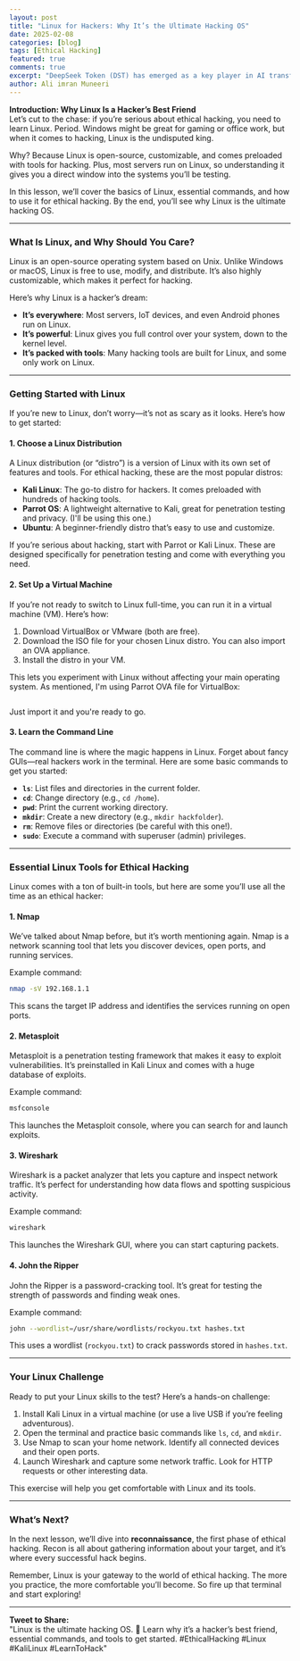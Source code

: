 ```yaml
---
layout: post
title: "Linux for Hackers: Why It’s the Ultimate Hacking OS"
date: 2025-02-08
categories: [blog]
tags: [Ethical Hacking]
featured: true
comments: true
excerpt: "DeepSeek Token (DST) has emerged as a key player in AI transformative landscape."
author: Ali imran Muneeri
---
```


**Introduction: Why Linux Is a Hacker’s Best Friend**  
Let’s cut to the chase: if you’re serious about ethical hacking, you need to learn Linux. Period. Windows might be great for gaming or office work, but when it comes to hacking, Linux is the undisputed king.  

Why? Because Linux is open-source, customizable, and comes preloaded with tools for hacking. Plus, most servers run on Linux, so understanding it gives you a direct window into the systems you’ll be testing.  

In this lesson, we’ll cover the basics of Linux, essential commands, and how to use it for ethical hacking. By the end, you’ll see why Linux is the ultimate hacking OS.  

---

### **What Is Linux, and Why Should You Care?**

Linux is an open-source operating system based on Unix. Unlike Windows or macOS, Linux is free to use, modify, and distribute. It’s also highly customizable, which makes it perfect for hacking.  

Here’s why Linux is a hacker’s dream:  

- **It’s everywhere**: Most servers, IoT devices, and even Android phones run on Linux.  
- **It’s powerful**: Linux gives you full control over your system, down to the kernel level.  
- **It’s packed with tools**: Many hacking tools are built for Linux, and some only work on Linux.  

---

### **Getting Started with Linux**

If you’re new to Linux, don’t worry—it’s not as scary as it looks. Here’s how to get started:  

#### **1. Choose a Linux Distribution**

A Linux distribution (or “distro”) is a version of Linux with its own set of features and tools. For ethical hacking, these are the most popular distros:  

- **Kali Linux**: The go-to distro for hackers. It comes preloaded with hundreds of hacking tools.  
- **Parrot OS**: A lightweight alternative to Kali, great for penetration testing and privacy.  (I'll be using this one.)
- **Ubuntu**: A beginner-friendly distro that’s easy to use and customize.  

If you’re serious about hacking, start with Parrot or Kali Linux. These are designed specifically for penetration testing and come with everything you need.  

#### **2. Set Up a Virtual Machine**

If you’re not ready to switch to Linux full-time, you can run it in a virtual machine (VM). Here’s how:  

1. Download VirtualBox or VMware (both are free).  
2. Download the ISO file for your chosen Linux distro. You can also import an OVA appliance.
3. Install the distro in your VM.  

This lets you experiment with Linux without affecting your main operating system.  As mentioned, I'm using Parrot OVA file for VirtualBox:

<img src="file:///home/muneer-ahmed/.config/marktext/images/2025-02-08-16-35-15-image.png" title="" alt="" data-align="center">

Just import it and you're ready to go.

#### **3. Learn the Command Line**

The command line is where the magic happens in Linux. Forget about fancy GUIs—real hackers work in the terminal. Here are some basic commands to get you started:  

- **`ls`**: List files and directories in the current folder.  
- **`cd`**: Change directory (e.g., `cd /home`).  
- **`pwd`**: Print the current working directory.  
- **`mkdir`**: Create a new directory (e.g., `mkdir hackfolder`).  
- **`rm`**: Remove files or directories (be careful with this one!).  
- **`sudo`**: Execute a command with superuser (admin) privileges.  

---

### **Essential Linux Tools for Ethical Hacking**

Linux comes with a ton of built-in tools, but here are some you’ll use all the time as an ethical hacker:  

#### **1. Nmap**

We’ve talked about Nmap before, but it’s worth mentioning again. Nmap is a network scanning tool that lets you discover devices, open ports, and running services.  

Example command:  

```bash
nmap -sV 192.168.1.1
```

This scans the target IP address and identifies the services running on open ports.  

#### **2. Metasploit**

Metasploit is a penetration testing framework that makes it easy to exploit vulnerabilities. It’s preinstalled in Kali Linux and comes with a huge database of exploits.  

Example command:  

```bash
msfconsole
```

This launches the Metasploit console, where you can search for and launch exploits.  

#### **3. Wireshark**

Wireshark is a packet analyzer that lets you capture and inspect network traffic. It’s perfect for understanding how data flows and spotting suspicious activity.  

Example command:  

```bash
wireshark
```

This launches the Wireshark GUI, where you can start capturing packets.  

#### **4. John the Ripper**

John the Ripper is a password-cracking tool. It’s great for testing the strength of passwords and finding weak ones.  

Example command:  

```bash
john --wordlist=/usr/share/wordlists/rockyou.txt hashes.txt
```

This uses a wordlist (`rockyou.txt`) to crack passwords stored in `hashes.txt`.  

---

### **Your Linux Challenge**

Ready to put your Linux skills to the test? Here’s a hands-on challenge:  

1. Install Kali Linux in a virtual machine (or use a live USB if you’re feeling adventurous).  
2. Open the terminal and practice basic commands like `ls`, `cd`, and `mkdir`.  
3. Use Nmap to scan your home network. Identify all connected devices and their open ports.  
4. Launch Wireshark and capture some network traffic. Look for HTTP requests or other interesting data.  

This exercise will help you get comfortable with Linux and its tools.  

---

### **What’s Next?**

In the next lesson, we’ll dive into **reconnaissance**, the first phase of ethical hacking. Recon is all about gathering information about your target, and it’s where every successful hack begins.  

Remember, Linux is your gateway to the world of ethical hacking. The more you practice, the more comfortable you’ll become. So fire up that terminal and start exploring!  

---

**Tweet to Share:**  
"Linux is the ultimate hacking OS. 🐧 Learn why it’s a hacker’s best friend, essential commands, and tools to get started. #EthicalHacking #Linux #KaliLinux #LearnToHack"  
